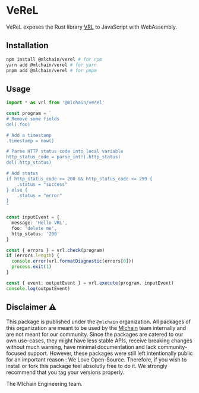 # VeReL

VeReL exposes the Rust library [VRL](https://github.com/vectordotdev/vrl) to JavaScript with WebAssembly.

## Installation

```bash
npm install @mlchain/verel # for npm
yarn add @mlchain/verel # for yarn
pnpm add @mlchain/verel # for pnpm
```

## Usage

```ts
import * as vrl from '@mlchain/verel'

const program = `
# Remove some fields
del(.foo)

# Add a timestamp
.timestamp = now()

# Parse HTTP status code into local variable
http_status_code = parse_int!(.http_status)
del(.http_status)

# Add status
if http_status_code >= 200 && http_status_code <= 299 {
    .status = "success"
} else {
    .status = "error"
}
`

const inputEvent = {
  message: 'Hello VRL',
  foo: 'delete me',
  http_status: '200'
}

const { errors } = vrl.check(program)
if (errors.length) {
  console.error(vrl.formatDiagnostic(errors[0]))
  process.exit(1)
}

const { event: outputEvent } = vrl.execute(program, inputEvent)
console.log(outputEvent)
```

## Disclaimer ⚠️

This package is published under the `@mlchain` organization. All packages of this organization are meant to be used by the [Mlchain](https://github.com/mlchain/mlchain) team internally and are not meant for our community. Since the packages are catered to our own use-cases, they might have less stable APIs, receive breaking changes without much warning, have minimal documentation and lack community-focused support. However, these packages were still left intentionally public for an important reason : We Love Open-Source. Therefore, if you wish to install or fork this package feel absolutly free to do it. We strongly recommend that you tag your versions properly.

The Mlchain Engineering team.
